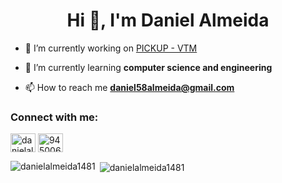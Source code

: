<h1 align="center">Hi 👋, I'm Daniel Almeida</h1>

- 🔭 I’m currently working on [PICKUP - VTM](https://pickupvtm.com)

- 🌱 I’m currently learning **computer science and engineering**

- 📫 How to reach me **daniel58almeida@gmail.com**

<h3 align="left">Connect with me:</h3>
<p align="left">
<a href="https://linkedin.com/in/danielalmeida1481" target="blank"><img align="center" src="https://raw.githubusercontent.com/rahuldkjain/github-profile-readme-generator/master/src/images/icons/Social/linked-in-alt.svg" alt="danielalmeida1481" height="30" width="40" /></a>
<a href="https://stackoverflow.com/users/9450064" target="blank"><img align="center" src="https://raw.githubusercontent.com/rahuldkjain/github-profile-readme-generator/master/src/images/icons/Social/stack-overflow.svg" alt="9450064" height="30" width="40" /></a>
</p>

<p><img align="left" src="https://github-readme-stats.vercel.app/api/top-langs?username=danielalmeida1481&show_icons=true&locale=en&layout=compact" alt="danielalmeida1481" /></p>

<p>&nbsp;<img align="center" src="https://github-readme-stats.vercel.app/api?username=danielalmeida1481&show_icons=true&locale=en" alt="danielalmeida1481" /></p>

<!---
danielalmeida1481/danielalmeida1481 is a ✨ special ✨ repository because its `README.md` (this file) appears on your GitHub profile.
You can click the Preview link to take a look at your changes.
--->
